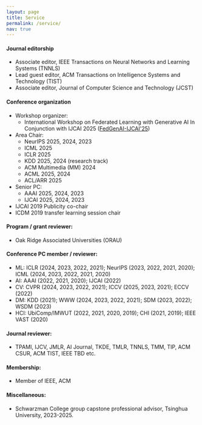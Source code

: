```yaml
---
layout: page
title: Service
permalink: /service/
nav: true
---
```


#### Journal editorship

  - Associate editor, IEEE Transactions on Neural Networks and Learning Systems (TNNLS)
  - Lead guest editor, ACM Transactions on Intelligence Systems and Technology (TIST)
  - Associate editor, Journal of Computer Science and Technology (JCST) 

#### Conference organization
  - Workshop organizer:
    - International Workshop on Federated Learning with Generative AI In Conjunction with IJCAI 2025 ([FedGenAI-IJCAI'25](https://federated-learning.org/FedGenAI-ijcai-2025/))
  - Area Chair:
    - NeurIPS 2025, 2024, 2023
    - ICML 2025
    - ICLR 2025
    - KDD 2025, 2024 (research track)
    - ACM Multimedia (MM) 2024
    - ACML 2025, 2024
    - ACL/ARR 2025
  - Senior PC:
    - AAAI 2025, 2024, 2023
    - IJCAI 2025, 2024, 2023
  - IJCAI 2019 Publicity co-chair
  - ICDM 2019 transfer learning session chair

#### Program / grant reviewer:
  - Oak Ridge Associated Universities (ORAU)

#### Conference PC member / reviewer: 
  - ML: ICLR (2024, 2023, 2022, 2021); NeurIPS (2023, 2022, 2021, 2020); ICML (2024, 2023, 2022, 2021, 2020)
  - AI: AAAI (2022, 2021, 2020); IJCAI (2022)
  - CV: CVPR (2024, 2023, 2022, 2021); ICCV (2025, 2023, 2021); ECCV (2022)
  - DM: KDD (2021); WWW (2024, 2023, 2022, 2021); SDM (2023, 2022); WSDM (2023)
  - HCI: UbiComp/IMWUT (2022, 2021, 2020, 2019); CHI (2021, 2019); IEEE VAST (2020)

#### Journal reviewer: 
  - TPAMI, IJCV, JMLR, AI Journal, TKDE, TMLR, TNNLS, TMM, TIP, ACM CSUR, ACM TIST, IEEE TBD etc.

#### Membership: 
  - Member of IEEE, ACM

#### Miscellaneous:
  - Schwarzman College group capstone professional advisor, Tsinghua University, 2023-2025.